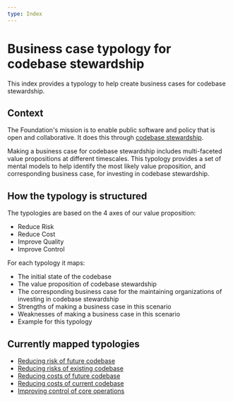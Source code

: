 ```yaml
---
type: Index
---
```


# Business case typology for codebase stewardship 

This index provides a typology to help create business cases for codebase stewardship. 

## Context 

The Foundation's mission is to enable public software and policy that is open and collaborative.
It does this through [codebase stewardship](https://about.publiccode.net/activities/codebase-stewardship/). 

Making a business case for codebase stewardship includes multi-faceted value propositions at different timescales.
This typology provides a set of mental models to help identify the most likely value proposition, and corresponding business case, for investing in codebase stewardship.

## How the typology is structured

The typologies are based on the 4 axes of our value proposition:

* Reduce Risk
* Reduce Cost
* Improve Quality
* Improve Control

For each typology it maps:

* The initial state of the codebase
* The value proposition of codebase stewardship
* The corresponding business case for the maintaining organizations of investing in codebase stewardship
* Strengths of making a business case in this scenario
* Weaknesses of making a business case in this scenario
* Example for this typology

## Currently mapped typologies

* [Reducing risk of future codebase](risk-of-future-codebase.md)
* [Reducing risks of existing codebase](risk-of-existing-codebase.md)
* [Reducing costs of future codebase](cost-of-future-codebase.md)
* [Reducing costs of current codebase](costs-of-current-codebase.md)
* [Improving control of core operations](control-of-core-operations.md)
